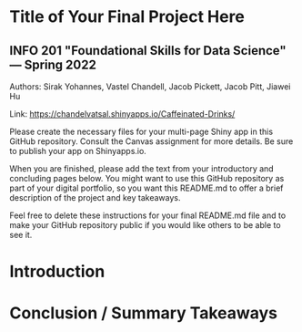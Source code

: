 # Title of Your Final Project Here 
## INFO 201 "Foundational Skills for Data Science" — Spring 2022

Authors: Sirak Yohannes, Vastel Chandell, Jacob Pickett, Jacob Pitt, Jiawei Hu

Link: https://chandelvatsal.shinyapps.io/Caffeinated-Drinks/


Please create the necessary files for your multi-page Shiny app in this GitHub repository. Consult the Canvas assignment for more details. Be sure to publish your app on Shinyapps.io.

When you are finished, please add the text from your introductory and concluding pages below. You might want to use this GitHub repository as part of your digital portfolio, so you want this README.md to offer a brief description of the project and key takeaways.

Feel free to delete these instructions for your final README.md file and to make your GitHub repository public if you would like others to be able to see it. 

# Introduction



# Conclusion / Summary Takeaways


